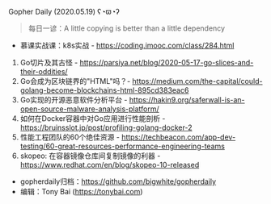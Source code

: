 Gopher Daily (2020.05.19) ʕ◔ϖ◔ʔ

>每日一谚：A little copying is better than a little dependency

* 慕课实战课：k8s实战 - https://coding.imooc.com/class/284.html

1. Go切片及其古怪 - https://parsiya.net/blog/2020-05-17-go-slices-and-their-oddities/
2. Go会成为区块链界的"HTML"吗？- https://medium.com/the-capital/could-golang-become-blockchains-html-895cd383eac6
3. Go实现的开源恶意软件分析平台 - https://hakin9.org/saferwall-is-an-open-source-malware-analysis-platform/
4. 如何在Docker容器中对Go应用进行性能剖析 - https://bruinsslot.jp/post/profiling-golang-docker-2
5. 性能工程团队的60个绝佳资源 - https://techbeacon.com/app-dev-testing/60-great-resources-performance-engineering-teams
6. skopeo: 在容器镜像仓库间复制镜像的利器 - https://www.redhat.com/en/blog/skopeo-10-released

* gopherdaily归档：https://github.com/bigwhite/gopherdaily
* 编辑：Tony Bai (https://tonybai.com)
